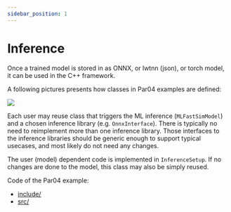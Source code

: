 ```yaml
---
sidebar_position: 1
---
```


# Inference

Once a trained model is stored in as ONNX, or lwtnn (json), or torch model, it can be used in the C++ framework.

A following pictures presents how classes in Par04 examples are defined:

![](/img/G4FastSim/inference.png)

Each user may reuse class that triggers the ML inference (`MLFastSimModel`) and a chosen inference library (e.g. `OnnxInterface`).
There is typically no need to reimplement more than one inference library. Those interfaces to the inference libraries should be generic enough to support typical usecases, and most likely do not need any changes.

The user (model) dependent code is implemented in `InferenceSetup`. If no changes are done to the model, this class may also be simply reused.

Code of the Par04 example:

- [include/](https://gitlab.cern.ch/geant4/geant4/-/blob/master/examples/extended/parameterisations/Par04/include/)
- [src/](https://gitlab.cern.ch/geant4/geant4/-/blob/master/examples/extended/parameterisations/Par04/src/)